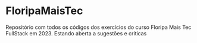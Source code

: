 # FloripaMaisTec
Repositório com todos os códigos dos exercícios do curso Floripa Mais Tec FullStack em 2023.
Estando aberta a sugestões e criticas
